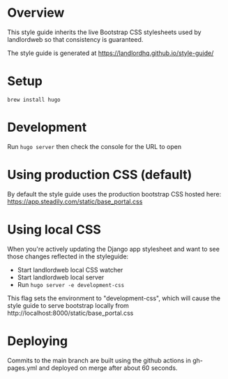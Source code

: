 # Overview
This style guide inherits the live Bootstrap CSS stylesheets used by landlordweb so that consistency is guaranteed.  

The style guide is generated at https://landlordhq.github.io/style-guide/ 

# Setup
```
brew install hugo
```

# Development
Run `hugo server` then check the console for the URL to open

# Using production CSS (default)
By default the style guide uses the production bootstrap CSS hosted here: https://app.steadily.com/static/base_portal.css

# Using local CSS
When you're actively updating the Django app stylesheet and want to see those changes reflected in the styleguide:

- Start landlordweb local CSS watcher
- Start landlordweb local server
- Run `hugo server -e development-css`

This flag sets the environment to "development-css", which will cause the style guide to serve bootstrap locally from http://localhost:8000/static/base_portal.css 

# Deploying

Commits to the main branch are built using the github actions in gh-pages.yml and deployed on merge after about 60 seconds.

